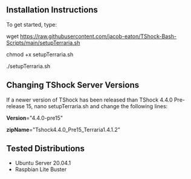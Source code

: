 ## Installation Instructions
To get started, type:

wget https://raw.githubusercontent.com/jacob-eaton/TShock-Bash-Scripts/main/setupTerraria.sh

chmod +x setupTerraria.sh

./setupTerraria.sh

## Changing TShock Server Versions
If a newer version of TShock has been released than TShock 4.4.0 Pre-release 15, nano setupTerraria.sh and change the following lines:


**Version**="4.4.0-pre15"

**zipName**="Tshock4.4.0_Pre15_Terraria1.4.1.2"

## Tested Distributions
- Ubuntu Server 20.04.1
- Raspbian Lite Buster
